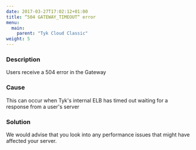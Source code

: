 ```yaml
---
date: 2017-03-27T17:02:12+01:00
title: “504 GATEWAY_TIMEOUT“ error
menu:
  main:
    parent: "Tyk Cloud Classic"
weight: 5
---
```


### Description

Users receive a 504 error in the Gateway

### Cause

This can occur when Tyk's internal ELB has timed out waiting for a response from a user's server

### Solution

We would advise that you look into any performance issues that might have affected your server.

